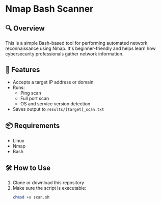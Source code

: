# Nmap Bash Scanner

## 🔍 Overview
This is a simple Bash-based tool for performing automated network reconnaissance using Nmap. It's beginner-friendly and helps learn how cybersecurity professionals gather network information.

## 🚀 Features
- Accepts a target IP address or domain
- Runs:
  - Ping scan
  - Full port scan
  - OS and service version detection
- Saves output to `results/[target]_scan.txt`

## 📦 Requirements
- Linux
- Nmap
- Bash

## 🛠 How to Use
1. Clone or download this repository
2. Make sure the script is executable:
   ```bash
   chmod +x scan.sh
